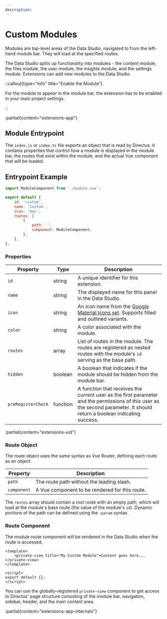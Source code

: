```yaml
---
description:
---
```


# Custom Modules

Modules are top-level areas of the Data Studio, navigated to from the left-hand module bar. They will load at the specified routes.

<!-- TODO: Image -->

The Data Studio splits up functionality into modules - the content module, the files module, the user module, the insights module, and the settings module. Extensions can add new modules to the Data Studio.

::callout{type="info" title="Enable the Module"}

For the module to appear in the module bar, the extension has to be enabled in your main project settings.

::

:partial{content="extensions-app"}

## Module Entrypoint

The `index.js` or `index.ts` file exports an object that is read by Directus. It contains properties that control how a module is displayed in the module bar, the routes that exist within the module, and the actual Vue component that will be loaded.

## Entrypoint Example

```js
import ModuleComponent from './module.vue';

export default {
	id: 'custom',
	name: 'Custom',
	icon: 'box',
	routes: [
		{
			path: '',
			component: ModuleComponent,
		},
	],
};
```

### Properties

| Property           | Type     | Description                                                                                                                                                                |
|--------------------|----------|----------------------------------------------------------------------------------------------------------------------------------------------------------------------------|
| `id`               | string   | A unique identifier for this extension.                                                                    |
| `name`             | string   | The displayed name for this panel in the Data Studio.                                                                                                                                   |
| `icon`             | string   | An icon name from the [Google Material Icons set](https://fonts.google.com/icons). Supports filled and outlined variants.                                    |
| `color`            | string   | A color associated with the module.                                                                                                                                        |
| `routes`           | array    | List of routes in the module. The routes are registered as nested routes with the module's `id` serving as the base path.                                            |
| `hidden`           | boolean  | A boolean that indicates if the module should be hidden from the module bar.                                                                                               |
| `preRegisterCheck` | function | A function that receives the current user as the first parameter and the permissions of this user as the second parameter. It should return a boolean indicating success. |

:partial{content="extensions-uid"}

### Route Object

The route object uses the same syntax as Vue Router, defining each route as an object.

| Property    | Description                                                                                                                                                                                                |
|-------------|------------------------------------------------------------------------------------------------------------------------------------------------------------------------------------------------------------|
| `path`      | The route path without the leading slash.                                                                                                                                                                  |
| `component` | A Vue component to be rendered for this route.                                                                                                                                                             |


The `routes` array should contain a root route with an empty path, which will load at the module's base route (the value of the module's `id`). Dynamic portions of the path can be defined using the `:param` syntax.

### Route Component

The module route component will be rendered in the Data Studio when the route is accessed.

```vue
<template>
	<private-view title="My Custom Module">Content goes here...</private-view>
</template>

<script>
export default {};
</script>
```

You can use the globally-registered `private-view` component to get access to Directus' page structure consisting of the module bar, navigation,
sidebar, header, and the main content area.

<!-- TODO: Document slots -->

:partial{content="extensions-app-internals"}